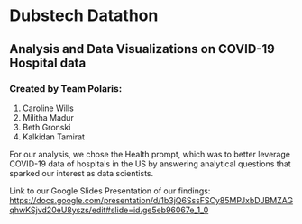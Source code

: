# Dubstech Datathon
## Analysis and Data Visualizations on COVID-19 Hospital data

### Created by Team Polaris:
  1. Caroline Wills
  2. Militha Madur
  3. Beth Gronski
  4. Kalkidan Tamirat
  
For our analysis, we chose the Health prompt, which was to better leverage COVID-19 data of hospitals in the US by answering analytical questions that sparked our interest as data scientists.

Link to our Google Slides Presentation of our findings:
https://docs.google.com/presentation/d/1b3jQ6SssFSCy85MPJxbDJBMZAGqhwKSjvd20eU8yszs/edit#slide=id.ge5eb96067e_1_0 
